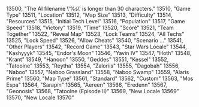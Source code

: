 ﻿13500, "The AI filename \\'%s\\' is longer than 30 characters."
13510, "Game Type"
13511, "Location"
13512, "Map Size"
13513, "Difficulty"
13514, "Resources"
13515, "Initial Tech Level"
13516, "Population"
13517, "Game Speed"
13518, "Victory"
13519, "Time"
13520, "Score"
13521, "Team Together"
13522, "Reveal Map"
13523, "Lock Teams"
13524, "All Techs"
13525, "Lock Speed"
13526, "Allow Cheats"
13540, "Scenario ..."
13541, "Other Players"
13542, "Record Game"
13543, "Star Wars Locale"
13544, "Kashyyyk"
13545, "Endor's Moon"
13546, "Yavin IV"
13547, "Hoth"
13548, "Krant"
13549, "Hanoon"
13550, "Geddes"
13551, "Kessel"
13552, "Tatooine"
13553, "Reytha"
13554, "Zaloriis"
13555, "Dagobah"
13556, "Naboo"
13557, "Naboo Grassland"
13558, "Naboo Swamp"
13559, "Alaris Prime"
13560, "Map Type"
13561, "Standard"
13562, "Custom"
13563, "Mos Espa"
13564, "Sarapin"
13565, "Aereen"
13566, "Eredenn"
13567, "Geonosis"
13568, "Tatooine (Episode II)"
13569, "New Locale 13569"
13570, "New Locale 13570"
